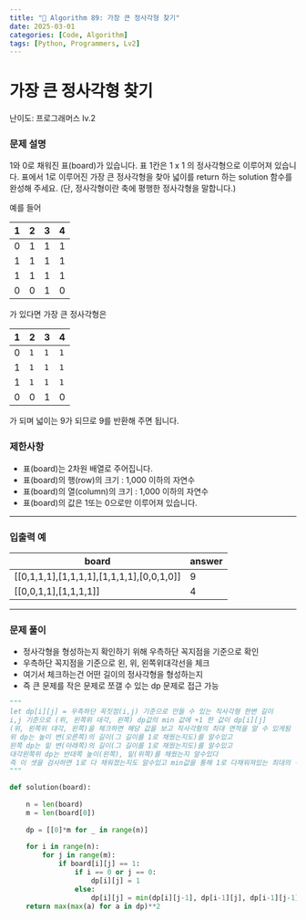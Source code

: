```yaml
---
title: "🧠 Algorithm 89: 가장 큰 정사각형 찾기"
date: 2025-03-01
categories: [Code, Algorithm]
tags: [Python, Programmers, Lv2]
---
```


# 가장 큰 정사각형 찾기

난이도: 프로그래머스 lv.2

### **문제 설명**

1와 0로 채워진 표(board)가 있습니다. 표 1칸은 1 x 1 의 정사각형으로 이루어져 있습니다. 표에서 1로 이루어진 가장 큰 정사각형을 찾아 넓이를 return 하는 solution 함수를 완성해 주세요. (단, 정사각형이란 축에 평행한 정사각형을 말합니다.)

예를 들어

| 1 | 2 | 3 | 4 |
| --- | --- | --- | --- |
| 0 | 1 | 1 | 1 |
| 1 | 1 | 1 | 1 |
| 1 | 1 | 1 | 1 |
| 0 | 0 | 1 | 0 |

가 있다면 가장 큰 정사각형은

| 1 | 2 | 3 | 4 |
| --- | --- | --- | --- |
| 0 | `1` | `1` | `1` |
| 1 | `1` | `1` | `1` |
| 1 | `1` | `1` | `1` |
| 0 | 0 | 1 | 0 |

가 되며 넓이는 9가 되므로 9를 반환해 주면 됩니다.

### 제한사항

- 표(board)는 2차원 배열로 주어집니다.
- 표(board)의 행(row)의 크기 : 1,000 이하의 자연수
- 표(board)의 열(column)의 크기 : 1,000 이하의 자연수
- 표(board)의 값은 1또는 0으로만 이루어져 있습니다.

---

### 입출력 예

| board | answer |
| --- | --- |
| [[0,1,1,1],[1,1,1,1],[1,1,1,1],[0,0,1,0]] | 9 |
| [[0,0,1,1],[1,1,1,1]] | 4 |

---

### 문제 풀이

- 정사각형을 형성하는지 확인하기 위해 우측하단 꼭지점을 기준으로 확인
- 우측하단 꼭지점을 기준으로 왼, 위, 왼쪽위대각선을 체크
- 여기서 체크하는건 어떤 길이의 정사각형을 형성하는지
- 즉 큰 문제를 작은 문제로 쪼갤 수 있는 dp 문제로 접근 가능

```python
"""
let dp[i][j] = 우측하단 꼭짓점(i,j) 기준으로 만들 수 있는 직사각형 한변 길이
i,j 기준으로 (위, 왼쪽위 대각, 왼쪽) dp값의 min 값에 +1 한 값이 dp[i][j]
(위, 왼쪽위 대각, 왼쪽)을 체크하면 해당 값을 보고 직사각형의 최대 면적을 알 수 있게됨
위 dp는 높이 변(오른쪽)의 길이(그 길이를 1로 채웠는지도)를 알수있고
왼쪽 dp는 밑 변(아래쪽)의 길이(그 길이를 1로 채웠는지도)를 알수있고
대각왼쪽위 dp는 반대쪽 높이(왼쪽), 밑(위쪽)를 채웠는지 알수있다
즉 이 셋을 검사하면 1로 다 채워졌는지도 알수있고 min값을 통해 1로 다채워져있는 최대의 직사각형도 알수있다
"""

def solution(board):
    
    n = len(board)
    m = len(board[0])
    
    dp = [[0]*m for _ in range(n)]
    
    for i in range(n):
        for j in range(m):
            if board[i][j] == 1:
                if i == 0 or j == 0:
                    dp[i][j] = 1
                else:
                    dp[i][j] = min(dp[i][j-1], dp[i-1][j], dp[i-1][j-1]) + 1
    return max(max(a) for a in dp)**2
```